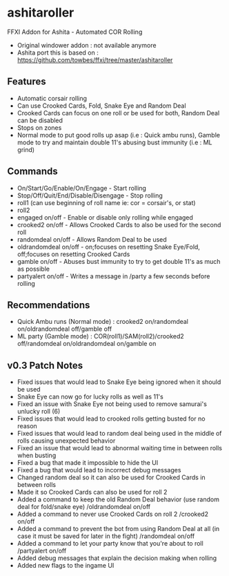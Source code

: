 # ashitaroller
FFXI Addon for Ashita - Automated COR Rolling

- Original windower addon : not available anymore
- Ashita port this is based on : https://github.com/towbes/ffxi/tree/master/ashitaroller

## Features
- Automatic corsair rolling
- Can use Crooked Cards, Fold, Snake Eye and Random Deal
- Crooked Cards can focus on one roll or be used for both, Random Deal can be disabled
- Stops on zones
- Normal mode to put good rolls up asap (i.e : Quick ambu runs), Gamble mode to try and maintain double 11's abusing bust immunity (i.e : ML grind)

## Commands
- On/Start/Go/Enable/On/Engage - Start rolling  
- Stop/Off/Quit/End/Disable/Disengage - Stop rolling  
- roll1 <roll> (can use beginning of roll name ie: cor = corsair's, or stat)
- roll2 <roll>
- engaged on/off - Enable or disable only rolling while engaged
- crooked2 on/off - Allows Crooked Cards to also be used for the second roll
- randomdeal on/off - Allows Random Deal to be used
- oldrandomdeal on/off - on;focuses on resetting Snake Eye/Fold, off;focuses on resetting Crooked Cards
- gamble on/off - Abuses bust immunity to try to get double 11's as much as possible
- partyalert on/off - Writes a message in /party a few seconds before rolling

## Recommendations
- Quick Ambu runs (Normal mode) : crooked2 on/randomdeal on/oldrandomdeal off/gamble off
- ML party (Gamble mode) : COR(roll1)/SAM(roll2)/crooked2 off/randomdeal on/oldrandomdeal on/gamble on

## v0.3 Patch Notes

- Fixed issues that would lead to Snake Eye being ignored when it should be used
- Snake Eye can now go for lucky rolls as well as 11's
- Fixed an issue with Snake Eye not being used to remove samurai's unlucky roll (6)
- Fixed issues that would lead to crooked rolls getting busted for no reason
- Fixed issues that would lead to random deal being used in the middle of rolls causing unexpected behavior
- Fixed an issue that would lead to abnormal waiting time in between rolls when busting
- Fixed a bug that made it impossible to hide the UI
- Fixed a bug that would lead to incorrect debug messages
- Changed random deal so it can also be used for Crooked Cards in between rolls
- Made it so Crooked Cards can also be used for roll 2
- Added a command to keep the old Random Deal behavior (use random deal for fold/snake eye) /oldrandomdeal on/off
- Added a command to never use Crooked Cards on roll 2 /crooked2 on/off
- Added a command to prevent the bot from using Random Deal at all (in case it must be saved for later in the fight) /randomdeal on/off
- Added a command to let your party know that you're about to roll /partyalert on/off
- Added debug messages that explain the decision making when rolling
- Added new flags to the ingame UI
